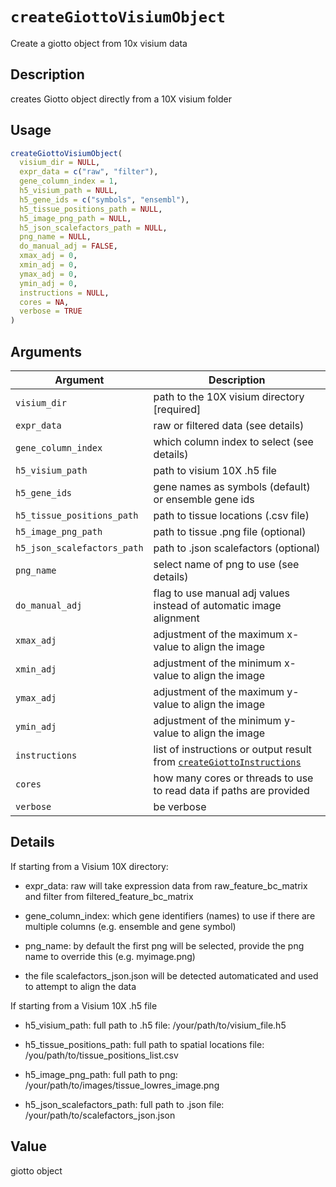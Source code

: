 # `createGiottoVisiumObject`

Create a giotto object from 10x visium data


## Description

creates Giotto object directly from a 10X visium folder


## Usage

```r
createGiottoVisiumObject(
  visium_dir = NULL,
  expr_data = c("raw", "filter"),
  gene_column_index = 1,
  h5_visium_path = NULL,
  h5_gene_ids = c("symbols", "ensembl"),
  h5_tissue_positions_path = NULL,
  h5_image_png_path = NULL,
  h5_json_scalefactors_path = NULL,
  png_name = NULL,
  do_manual_adj = FALSE,
  xmax_adj = 0,
  xmin_adj = 0,
  ymax_adj = 0,
  ymin_adj = 0,
  instructions = NULL,
  cores = NA,
  verbose = TRUE
)
```


## Arguments

Argument      |Description
------------- |----------------
`visium_dir`     |     path to the 10X visium directory [required]
`expr_data`     |     raw or filtered data (see details)
`gene_column_index`     |     which column index to select (see details)
`h5_visium_path`     |     path to visium 10X .h5 file
`h5_gene_ids`     |     gene names as symbols (default) or ensemble gene ids
`h5_tissue_positions_path`     |     path to tissue locations (.csv file)
`h5_image_png_path`     |     path to tissue .png file (optional)
`h5_json_scalefactors_path`     |     path to .json scalefactors (optional)
`png_name`     |     select name of png to use (see details)
`do_manual_adj`     |     flag to use manual adj values instead of automatic image alignment
`xmax_adj`     |     adjustment of the maximum x-value to align the image
`xmin_adj`     |     adjustment of the minimum x-value to align the image
`ymax_adj`     |     adjustment of the maximum y-value to align the image
`ymin_adj`     |     adjustment of the minimum y-value to align the image
`instructions`     |     list of instructions or output result from [`createGiottoInstructions`](#creategiottoinstructions)
`cores`     |     how many cores or threads to use to read data if paths are provided
`verbose`     |     be verbose


## Details

If starting from a Visium 10X directory:
   

*  expr_data: raw will take expression data from raw_feature_bc_matrix and filter from filtered_feature_bc_matrix   

*  gene_column_index: which gene identifiers (names) to use if there are multiple columns (e.g. ensemble and gene symbol)   

*  png_name: by default the first png will be selected, provide the png name to override this (e.g. myimage.png)   

*  the file scalefactors_json.json will be detected automaticated and used to attempt to align the data  
 
 If starting from a Visium 10X .h5 file
   

*  h5_visium_path: full path to .h5 file: /your/path/to/visium_file.h5   

*  h5_tissue_positions_path: full path to spatial locations file: /you/path/to/tissue_positions_list.csv   

*  h5_image_png_path: full path to png: /your/path/to/images/tissue_lowres_image.png   

*  h5_json_scalefactors_path: full path to .json file: /your/path/to/scalefactors_json.json


## Value

giotto object


